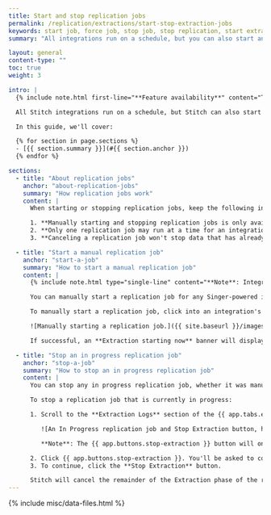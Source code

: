 ```yaml
---
title: Start and stop replication jobs
permalink: /replication/extractions/start-stop-extraction-jobs
keywords: start job, force job, stop job, stop replication, start extraction
summary: "All integrations run on a schedule, but you can also start and stop extractions on demand. This is useful for testing configuration changes or recovering from an error."

layout: general
content-type: ""
toc: true
weight: 3

intro: |
  {% include note.html first-line="**Feature availability**" content="This feature is available only for integrations powered by Singer taps. As integrations are converted to the Singer system, this feature will be made available." %}

  All Stitch integrations run on a schedule, but Stitch can also start and stop an integration on demand. This is useful for testing configuration changes or recovering from an error.

  In this guide, we'll cover:

  {% for section in page.sections %}
  - [{{ section.summary }}](#{{ section.anchor }})
  {% endfor %}

sections:
  - title: "About replication jobs"
    anchor: "about-replication-jobs"
    summary: "How replication jobs work"
    content: |
      When starting or stopping replication jobs, keep the following in mind:

      1. **Manually starting and stopping replication jobs is only available for Singer-powered integrations.** As integrations are converted to the Singer system, these features will be made available. 
      2. **Only one replication job may run at a time for an integration**. If a job is in progress, you will not be able to start a new job without first stopping the one that is in progress.
      3. **Canceling a replication job won't stop data that has already been extracted from loading**. Canceling an in progress job only cancels the remaining portion of the Extraction phase. Any data extracted prior to the cancelation will be loaded to your destination.

  - title: "Start a manual replication job"
    anchor: "start-a-job"
    summary: "How to start a manual replication job"
    content: |
      {% include note.html type="single-line" content="**Note**: Integrations run according to the schedule set in the **Integration Settings** page. Unless you want to kick off a job outside of the integration's schedule, you don't need to perform this process." %}

      You can manually start a replication job for any Singer-powered integration, regardless of whether the integration is active or paused. Starting a replication job for a paused integration won't change its paused status, so you can kick off jobs as needed.

      To manually start a replication job, click into an integration's {{ app.tabs.extractions }} tab and then click the {{ app.buttons.start-extraction }} button:

      ![Manually starting a replication job.]({{ site.baseurl }}/images/replication/start-replication.gif)

      If successful, an **Extraction starting now** banner will display and the replication job will kick off shortly.

  - title: "Stop an in progress replication job"
    anchor: "stop-a-job"
    summary: "How to stop an in progress replication job"
    content: |
      You can stop any in progress replication job, whether it was manually started by you or automatically started by Stitch.

      To stop a replication job that is currently in progress:

      1. Scroll to the **Extraction Logs** section of the {{ app.tabs.extractions }} tab. The first item in this section will have an **In Progress** status and a {{ app.buttons.stop-extraction }} button:

         ![An In Progress replication job and Stop Extraction button, highlighted]({{ site.baseurl }}/images/replication/stop-in-progress-job.png)

         **Note**: The {{ app.buttons.stop-extraction }} button will only display when a replication job is currently running.

      2. Click {{ app.buttons.stop-extraction }}. You'll be asked to confirm the job cancelation.
      3. To continue, click the **Stop Extraction** button.

      Stitch will cancel the remainder of the Extraction phase of the replication job. **Note**: This will not cancel the loading of data that has already been extracted. Any data extracted prior to the cancelation will be loaded to your destination.
---
```

{% include misc/data-files.html %}